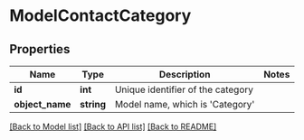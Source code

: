 # ModelContactCategory

## Properties
Name | Type | Description | Notes
------------ | ------------- | ------------- | -------------
**id** | **int** | Unique identifier of the category | 
**object_name** | **string** | Model name, which is &#x27;Category&#x27; | 

[[Back to Model list]](../../README.md#documentation-for-models) [[Back to API list]](../../README.md#documentation-for-api-endpoints) [[Back to README]](../../README.md)


